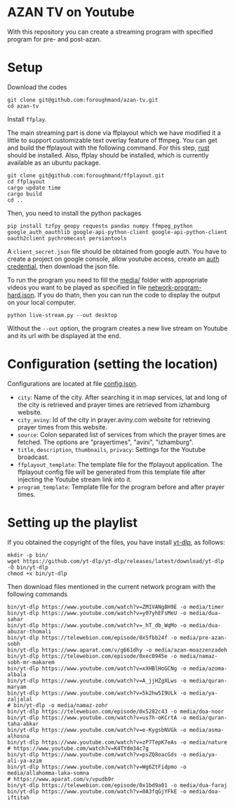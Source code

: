 # AZAN TV on Youtube
With this repository you can create a streaming program with specified program for pre- and post-azan.

# Setup
Download the codes
```
git clone git@github.com:foroughmand/azan-tv.git
cd azan-tv
```

Install `ffplay`.

The main streaming part is done via ffplayout which we have modified it a little to support customizable text overlay feature of ffmpeg. You can get and build the ffplayout with the following command. For this step, [rust](https://doc.rust-lang.org/cargo/getting-started/installation.html) should be installed. Also, ffplay should be installed, which is currently available as an ubuntu package.
```
git clone git@github.com:foroughmand/ffplayout.git
cd ffplayout
cargo update time
cargo build
cd ..
```

Then, you need to install the python packages
```
pip install tzfpy geopy requests pandas numpy ffmpeg_python google_auth_oauthlib google-api-python-client google-api-python-client oauth2client pychromecast persiantools 
```

A `client_secret.json` file should be obtained from google auth. You have to create a project on google console, allow youtube access, create an [auth credential](https://cloud.google.com/solutions/sap/docs/abap-sdk/on-premises-or-any-cloud/latest/authentication-oauth-client-credentials#oauth_config_consent), then download the json file.


To run the program you need to fill the [media/](media/) folder with appropriate videos you want to be played as specified in file [network-program-hard.json](network-program-hard.json). If you do thatn, then you can run the code to display the output on your local computer.
```
python live-stream.py --out desktop
```

Without the `--out` option, the program creates a new live stream on Youtube and its url with be displayed at the end.

# Configuration (setting the location)
Configurations are located at file [config.json](config.json). 
* `city`: Name of the city. After searching it in map services, lat and long of the city is retrieved and prayer times are retrieved from izhamburg website.
* `city_aviny`: Id of the city in prayer.aviny.com website for retrieving prayer times from this website.
* `source`: Colon separated list of services from which the prayer times are fetched. The options are "prayertimes", "avini", "izhamburg".
* `title`, `description`, `thumbnails`, `privacy`: Settings for the Youtube broadcast.
* `ffplayout_template`: The template file for the ffplayout application. The ffplayout config file will be generated from this template file after injecting the Youtube stream link into it.
* `program_template`: Template file for the program before and after prayer times.

# Setting up the playlist
If you obtained the copyright of the files, you have install [yt-dlp](https://github.com/yt-dlp/yt-dlp), as follows:
```
mkdir -p bin/
wget https://github.com/yt-dlp/yt-dlp/releases/latest/download/yt-dlp -O bin/yt-dlp
chmod +x bin/yt-dlp
```

Then download files mentioned in the current network program with the following commands
```
bin/yt-dlp https://www.youtube.com/watch?v=ZM1VANg8H9E -o media/timer
bin/yt-dlp https://www.youtube.com/watch?v=y07yhEFsMeU -o media/dua-sahar
bin/yt-dlp https://www.youtube.com/watch?v=_hT_db_WqMo -o media/dua-abuzar-thomali
bin/yt-dlp https://telewebion.com/episode/0x5fbb24f -o media/pre-azan-sobh
bin/yt-dlp https://www.aparat.com/v/g661dhy -o media/azan-moazzenzadeh
bin/yt-dlp https://telewebion.com/episode/0xec0945e -o media/namaz-sobh-mr-makarem
bin/yt-dlp https://www.youtube.com/watch?v=xXHBlHoGCNg -o media/azoma-albala
bin/yt-dlp https://www.youtube.com/watch?v=A_jjHZgXLws -o media/quran-maryam
bin/yt-dlp https://www.youtube.com/watch?v=5k2hw5I9ULk -o media/ya-zaljalal
# bin/yt-dlp -o media/namaz-zohr
bin/yt-dlp https://telewebion.com/episode/0x5282c43 -o media/doa-noor
bin/yt-dlp https://www.youtube.com/watch?v=us7h-oKCrtA -o media/quran-taha-abkar
bin/yt-dlp https://www.youtube.com/watch?v=e-KygsbNVGk -o media/asma-alhosna
bin/yt-dlp https://www.youtube.com/watch?v=zP7TepK7eAs -o media/nature
# https://www.youtube.com/watch?v=K4TYdm34c7g
bin/yt-dlp https://www.youtube.com/watch?v=psZQ8oacGds -o media/ya-ali-ya-azim
bin/yt-dlp https://www.youtube.com/watch?v=Wg6ZtFidpmo -o media/allahomma-laka-somna
# https://www.aparat.com/v/vpudb9r
bin/yt-dlp https://telewebion.com/episode/0x1bd9a01 -o media/dua-faraj
bin/yt-dlp https://www.youtube.com/watch?v=0A3fqGjYFkE -o media/doa-iftitah
```
